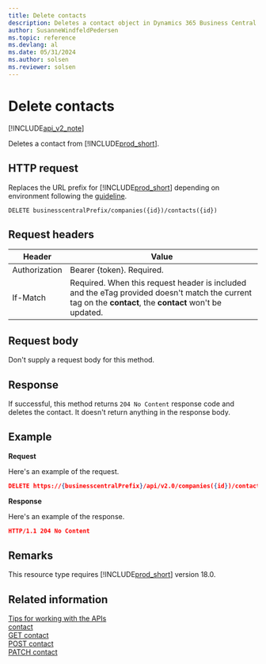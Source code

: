 ```yaml
---
title: Delete contacts  
description: Deletes a contact object in Dynamics 365 Business Central.
author: SusanneWindfeldPedersen
ms.topic: reference
ms.devlang: al
ms.date: 05/31/2024
ms.author: solsen
ms.reviewer: solsen
---
```


# Delete contacts

[!INCLUDE[api_v2_note](../../../includes/api_v2_note.md)]

Deletes a contact from [!INCLUDE[prod_short](../../../includes/prod_short.md)].

## HTTP request

Replaces the URL prefix for [!INCLUDE[prod_short](../../../includes/prod_short.md)] depending on environment following the [guideline](../../v2.0/endpoints-apis-for-dynamics.md).

```
DELETE businesscentralPrefix/companies({id})/contacts({id})
```

## Request headers

|Header|Value|
|------|-----|
|Authorization  |Bearer {token}. Required. |
|If-Match       |Required. When this request header is included and the eTag provided doesn't match the current tag on the **contact**, the **contact** won't be updated. |


## Request body

Don't supply a request body for this method.

## Response

If successful, this method returns ```204 No Content``` response code and deletes the contact. It doesn't return anything in the response body.

## Example

**Request**

Here's an example of the request.

```json
DELETE https://{businesscentralPrefix}/api/v2.0/companies({id})/contacts({id})
```

**Response**

Here's an example of the response.

```json
HTTP/1.1 204 No Content
```

## Remarks

This resource type requires [!INCLUDE[prod_short](../../../includes/prod_short.md)] version 18.0.

## Related information

[Tips for working with the APIs](../../../developer/devenv-connect-apps-tips.md)  
[contact](../resources/dynamics_contact.md)  
[GET contact](dynamics_contact_get.md)  
[POST contact](dynamics_contact_create.md)  
[PATCH contact](dynamics_contact_update.md)  
